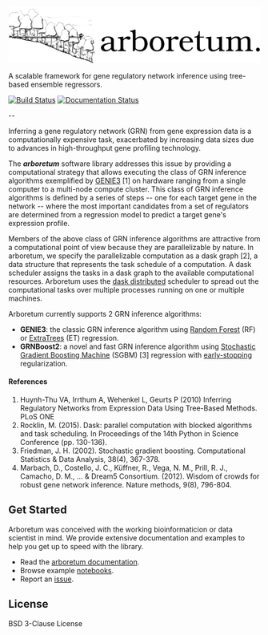 ![](img/arboretum.png)

A scalable framework for gene regulatory network inference using tree-based ensemble regressors.

[![Build Status](https://travis-ci.org/tmoerman/arboretum.svg?branch=master)](https://travis-ci.org/tmoerman/arboretum)
[![Documentation Status](https://readthedocs.org/projects/arboretum/badge/?version=latest)](http://arboretum.readthedocs.io/en/latest/?badge=latest)
       
--

Inferring a gene regulatory network (GRN) from gene expression data is a computationally expensive task, exacerbated by increasing data sizes due to advances in high-throughput gene profiling technology.

The ***arboretum*** software library addresses this issue by providing a computational strategy that allows executing the class of GRN inference algorithms exemplified by [GENIE3](http://www.montefiore.ulg.ac.be/~huynh-thu/GENIE3.html) [1] on hardware ranging from a single computer to a multi-node compute cluster. This class of GRN inference algorithms is defined by a series of steps -- one for each target gene in the network -- where the most important candidates from a set of regulators are determined from a regression model to predict a target gene's expression profile.

Members of the above class of GRN inference algorithms are attractive from a computational point of view because they are parallelizable by nature. In arboretum, we specify the parallelizable computation as a dask graph [2], a data structure that represents the task schedule of a computation. A dask scheduler assigns the tasks in a dask graph to the available computational resources. Arboretum uses the [dask distributed](https://distributed.readthedocs.io/en/latest/) scheduler to spread out the computational tasks over multiple processes running on one or multiple machines.

Arboretum currently supports 2 GRN inference algorithms:

* **GENIE3**: the classic GRN inference algorithm using [Random Forest](https://en.wikipedia.org/wiki/Random_forest) (RF) or [ExtraTrees](https://en.wikipedia.org/wiki/Random_forest#ExtraTrees) (ET) regression.
* **GRNBoost2**: a novel and fast GRN inference algorithm using [Stochastic Gradient Boosting Machine](https://en.wikipedia.org/wiki/Gradient_boosting#Stochastic_gradient_boosting) (SGBM) [3] regression with [early-stopping](https://en.wikipedia.org/wiki/Early_stopping) 
regularization.

#### References

1. Huynh-Thu VA, Irrthum A, Wehenkel L, Geurts P (2010) Inferring Regulatory Networks from Expression Data Using Tree-Based Methods. PLoS ONE  
2. Rocklin, M. (2015). Dask: parallel computation with blocked algorithms and task scheduling. In Proceedings of the 14th Python in Science Conference (pp. 130-136).
3. Friedman, J. H. (2002). Stochastic gradient boosting. Computational Statistics & Data Analysis, 38(4), 367-378.
4. Marbach, D., Costello, J. C., Küffner, R., Vega, N. M., Prill, R. J., Camacho, D. M., ... & Dream5 Consortium. (2012). Wisdom of crowds for robust gene network inference. Nature methods, 9(8), 796-804.

## Get Started

Arboretum was conceived with the working bioinformaticion or data scientist in mind. We provide extensive documentation and examples to help you get up to speed with the library.

* Read the [arboretum documentation](arboretum.readthedocs.io).
* Browse example [notebooks](https://github.com/tmoerman/arboretum/tree/master/notebooks).
* Report an [issue](https://github.com/tmoerman/arboretum/issues/new).

## License

BSD 3-Clause License
